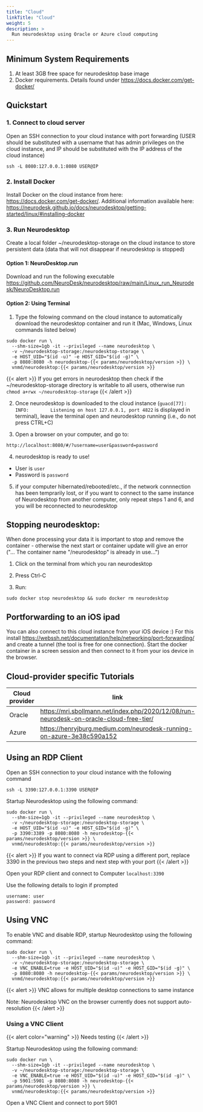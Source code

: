 ```yaml
---
title: "Cloud"
linkTitle: "Cloud"
weight: 5
description: >
  Run neurodesktop using Oracle or Azure cloud computing
---
```


## Minimum System Requirements
1. At least 3GB free space for neurodesktop base image
2. Docker requirements. Details found under https://docs.docker.com/get-docker/

## Quickstart
### 1. Connect to cloud server
Open an SSH connection to your cloud instance with port forwarding (USER should be substituted with a username that has admin privileges on the cloud instance, and IP should be substituted with the IP address of the cloud instance)
```
ssh -L 8080:127.0.0.1:8080 USER@IP
```

### 2. Install Docker
Install Docker on the cloud instance from here: https://docs.docker.com/get-docker/. Additional information available here: https://neurodesk.github.io/docs/neurodesktop/getting-started/linux/#installing-docker 

### 3. Run Neurodesktop
Create a local folder ~/neurodesktop-storage on the cloud instance to store persistent data (data that will not disappear if neurodesktop is stopped)

#### Option 1: NeuroDesktop.run
Download and run the following executable
https://github.com/NeuroDesk/neurodesktop/raw/main/Linux_run_Neurodesk/NeuroDesktop.run

#### Option 2: Using Terminal
1. Type the folowing command on the cloud instance to automatically download the neurodesktop container and run it (Mac, Windows, Linux commands listed below) 

<pre class="language-shell command-line" data-prompt="$" data-output="2-9">
<code>sudo docker run \
  --shm-size=1gb -it --privileged --name neurodesktop \
  -v ~/neurodesktop-storage:/neurodesktop-storage \
  -e HOST_UID="$(id -u)" -e HOST_GID="$(id -g)" \
  -p 8080:8080 -h neurodesktop-{{< params/neurodesktop/version >}} \
  vnmd/neurodesktop:{{< params/neurodesktop/version >}}</code>
</pre>
<!-- neurodesktop version found in neurodesk.github.io/data/neurodesktop.toml -->

{{< alert >}}
If you get errors in neurodesktop then check if the ~/neurodesktop-storage directory is writable to all users, otherwise run `chmod a+rwx ~/neurodesktop-storage`
{{< /alert >}}

2. Once neurodesktop is downloaded to the cloud instance (`guacd[77]: INFO:        Listening on host 127.0.0.1, port 4822` is displayed in terminal), leave the terminal open and neurodesktop running (i.e., do not press CTRL+C)

3. Open a browser on your computer, and go to:
```
http://localhost:8080/#/?username=user&password=password
```

4. neurodesktop is ready to use!
- User is `user`
- Password is `password`

5. if your computer hibernated/rebooted/etc., if the network connnection has been temprarily lost, or if you want to connect to the same instance of Neurodesktop from another computer, only repeat steps 1 and 6, and you will be reconnected to neurodesktop

## Stopping neurodesktop:
When done processing your data it is important to stop and remove the container - otherwise the next start or container update will give an error ("... The container name "/neurodesktop" is already in use...")
1. Click on the terminal from which you ran neurodesktop

2. Press Ctrl-C

3. Run:
<pre class="language-shell command-line" data-prompt="$">
<code>sudo docker stop neurodesktop && sudo docker rm neurodesktop</code>
</pre>

## Portforwarding to an iOS ipad 
You can also connect to this cloud instance from your iOS device :) For this install https://webssh.net/documentation/help/networking/port-forwarding/ and create a tunnel (the tool is free for one connection). Start the docker container in a screen session and then connect to it from your ios device in the browser.

## Cloud-provider specific Tutorials 
| Cloud provider | link                                                                                    |
|----------------|-----------------------------------------------------------------------------------------|
| Oracle         | https://mri.sbollmann.net/index.php/2020/12/08/run-neurodesk-on-oracle-cloud-free-tier/ |
| Azure          | https://henryjburg.medium.com/neurodesk-running-on-azure-3e38c590a152                   |

## Using an RDP Client
Open an SSH connection to your cloud instance with the following command
```
ssh -L 3390:127.0.0.1:3390 USER@IP
```

Startup Neurodesktop using the following command:

<pre class="language-shell command-line" data-prompt="$" data-output="2-6">
<code>sudo docker run \
  --shm-size=1gb -it --privileged --name neurodesktop \
  -v ~/neurodesktop-storage:/neurodesktop-storage \
  -e HOST_UID="$(id -u)" -e HOST_GID="$(id -g)" \
  -p 3390:3389 -p 8080:8080 -h neurodesktop-{{< params/neurodesktop/version >}} \
  vnmd/neurodesktop:{{< params/neurodesktop/version >}}</code>
</pre>
{{< alert >}}
If you want to connect via RDP using a different port, replace 3390 in the previous two steps and next step with your port
{{< /alert >}}

Open your RDP client and connect to Computer `localhost:3390`

Use the following details to login if prompted
```
username: user
password: password
```

## Using VNC

To enable VNC and disable RDP, startup Neurodesktop using the following command:

<pre class="language-shell command-line" data-prompt="$" data-output="2-6">
<code>sudo docker run \
  --shm-size=1gb -it --privileged --name neurodesktop \
  -v ~/neurodesktop-storage:/neurodesktop-storage \
  -e VNC_ENABLE=true -e HOST_UID="$(id -u)" -e HOST_GID="$(id -g)" \
  -p 8080:8080 -h neurodesktop-{{< params/neurodesktop/version >}} \
  vnmd/neurodesktop:{{< params/neurodesktop/version >}}</code>
</pre>

{{< alert >}}
VNC allows for multiple desktop connections to same instance

Note: Neurodesktop VNC on the browser currently does not support auto-resolution 
{{< /alert >}}

### Using a VNC Client

{{< alert color="warning" >}}
Needs testing
{{< /alert >}}

Startup Neurodesktop using the following command:

<pre class="language-shell command-line" data-prompt="$" data-output="2-6">
<code>sudo docker run \
  --shm-size=1gb -it --privileged --name neurodesktop \
  -v ~/neurodesktop-storage:/neurodesktop-storage \
  -e VNC_ENABLE=true -e HOST_UID="$(id -u)" -e HOST_GID="$(id -g)" \
  -p 5901:5901 -p 8080:8080 -h neurodesktop-{{< params/neurodesktop/version >}} \
  vnmd/neurodesktop:{{< params/neurodesktop/version >}}</code>
</pre>

Open a VNC Client and connect to port 5901
